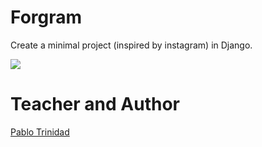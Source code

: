 
# Forgram

Create a minimal project (inspired by instagram) in Django.

![](https://github.com/sango09/Platzigram/blob/master/static/img/instagram.png)

# Teacher and Author

[Pablo Trinidad](https://github.com/pablotrinidad "Pablo Trinidad")
